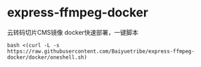 # express-ffmpeg-docker
云转码切片CMS镜像 docker快速部署，一键脚本
```
bash <(curl -L -s https://raw.githubusercontent.com/Baiyuetribe/express-ffmpeg-docker/docker/oneshell.sh)
```
